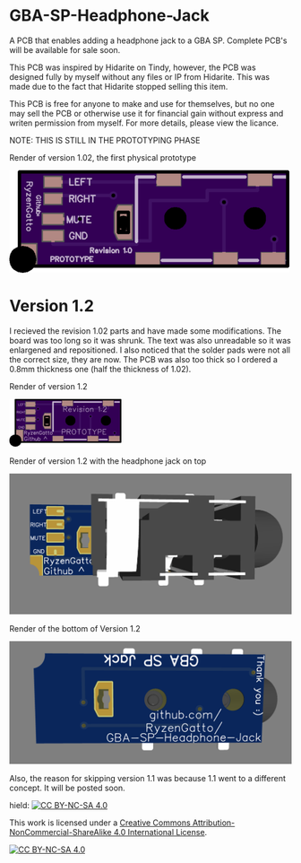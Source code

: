 # GBA-SP-Headphone-Jack
A PCB that enables adding a headphone jack to a GBA SP. Complete PCB's will be available for sale soon.

This PCB was inspired by Hidarite on Tindy, however, the PCB was designed fully by myself without any files or IP from Hidarite. This was made due to the fact that Hidarite stopped selling this item.

This PCB is free for anyone to make and use for themselves, but no one may sell the PCB or otherwise use it for financial gain without express and writen permission from myself. For more details, please view the licance.

NOTE: THIS IS STILL IN THE PROTOTYPING PHASE

Render of version 1.02, the first physical prototype

![Render of version 1.02, the first physical prototype](https://github.com/RyzenGatto/GBA-SP-Headphone-Jack/blob/1d049385009652ea5a4f1fc19d6b591e9ec7b806/Pictures/Revision%201.02/b457a39e68feec032dceda5cca4cb670.png)

# Version 1.2

I recieved the revision 1.02 parts and have made some modifications. The board was too long so it was shrunk. The text was also unreadable so it was enlargened and repositioned. I also noticed that the solder pads were not all the correct size, they are now. The PCB was also too thick so I ordered a 0.8mm thickness one (half the thickness of 1.02). 

Render of version 1.2

![Render of version 1.2](https://github.com/RyzenGatto/GBA-SP-Headphone-Jack/blob/main/Pictures/Revision%201.2/oshparkv2top.png)

Render of version 1.2 with the headphone jack on top

![Render of version 1.2](https://github.com/RyzenGatto/GBA-SP-Headphone-Jack/blob/1d049385009652ea5a4f1fc19d6b591e9ec7b806/Pictures/Revision%201.2/pcbv2.PNG)

Render of the bottom of Version 1.2

![Render of version 1.2](https://github.com/RyzenGatto/GBA-SP-Headphone-Jack/blob/1d049385009652ea5a4f1fc19d6b591e9ec7b806/Pictures/Revision%201.2/pcbv2bottom.PNG)


Also, the reason for skipping version 1.1 was because 1.1 went to a different concept. It will be posted soon.

hield: [![CC BY-NC-SA 4.0][cc-by-nc-sa-shield]][cc-by-nc-sa]

This work is licensed under a
[Creative Commons Attribution-NonCommercial-ShareAlike 4.0 International License][cc-by-nc-sa].

[![CC BY-NC-SA 4.0][cc-by-nc-sa-image]][cc-by-nc-sa]

[cc-by-nc-sa]: http://creativecommons.org/licenses/by-nc-sa/4.0/
[cc-by-nc-sa-image]: https://licensebuttons.net/l/by-nc-sa/4.0/88x31.png
[cc-by-nc-sa-shield]: https://img.shields.io/badge/License-CC%20BY--NC--SA%204.0-lightgrey.svg
